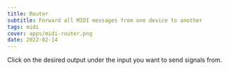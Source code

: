 ```yaml
---
title: Router
subtitle: Forward all MIDI messages from one device to another
tags: midi
cover: apps/midi-router.png
date: 2022-02-14
---
```


<client-only>
  <midi-panel class="mb-4" />
  <midi-router class="mb-20" />
</client-only>

Click on the desired output under the input you want to send signals from.

